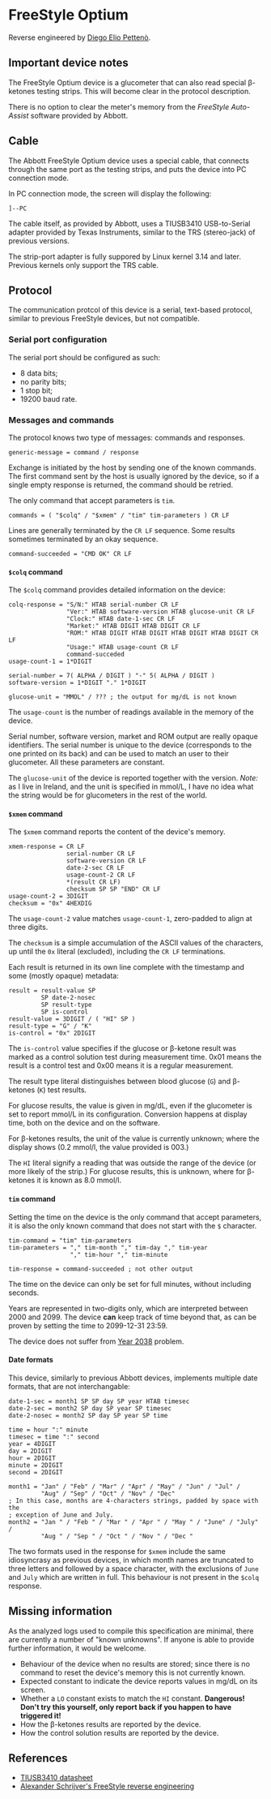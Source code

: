 # FreeStyle Optium

Reverse engineered by [Diego Elio Pettenò](mailto:flameeyes@flameeyes.eu).

## Important device notes

The FreeStyle Optium device is a glucometer that can also read special β-ketones
testing strips. This will become clear in the protocol description.

There is no option to clear the meter's memory from the *FreeStyle Auto-Assist*
software provided by Abbott.

## Cable

The Abbott FreeStyle Optium device uses a special cable, that connects
through the same port as the testing strips, and puts the device into
PC connection mode.

In PC connection mode, the screen will display the following:

    ]--PC

The cable itself, as provided by Abbott, uses a TIUSB3410 USB-to-Serial adapter
provided by Texas Instruments, similar to the TRS (stereo-jack) of previous
versions.

The strip-port adapter is fully suppored by Linux kernel 3.14 and
later. Previous kernels only support the TRS cable.

## Protocol

The communication protcol of this device is a serial, text-based protocol,
similar to previous FreeStyle devices, but not compatible.

### Serial port configuration

The serial port should be configured as such:

* 8 data bits;
* no parity bits;
* 1 stop bit;
* 19200 baud rate.

### Messages and commands

The protocol knows two type of messages: commands and responses.

    generic-message = command / response

Exchange is initiated by the host by sending one of the known commands. The
first command sent by the host is usually ignored by the device, so if a single
empty response is returned, the command should be retried.

The only command that accept parameters is `tim`.

    commands = ( "$colq" / "$xmem" / "tim" tim-parameters ) CR LF

Lines are generally terminated by the `CR LF` sequence. Some results sometimes
terminated by an okay sequence.

    command-succeeded = "CMD OK" CR LF

#### `$colq` command

The `$colq` command provides detailed information on the device:

    colq-response = "S/N:" HTAB serial-number CR LF
                    "Ver:" HTAB software-version HTAB glucose-unit CR LF
                    "Clock:" HTAB date-1-sec CR LF
                    "Market:" HTAB DIGIT HTAB DIGIT CR LF
                    "ROM:" HTAB DIGIT HTAB DIGIT HTAB DIGIT HTAB DIGIT CR LF
                    "Usage:" HTAB usage-count CR LF
                    command-succeded
    usage-count-1 = 1*DIGIT

    serial-number = 7( ALPHA / DIGIT ) "-" 5( ALPHA / DIGIT )
    software-version = 1*DIGIT "." 1*DIGIT

    glucose-unit = "MMOL" / ??? ; the output for mg/dL is not known

The `usage-count` is the number of readings available in the memory of the
device.

Serial number, software version, market and ROM output are really opaque
identifiers. The serial number is unique to the device (corresponds to the one
printed on its back) and can be used to match an user to their glucometer. All
these parameters are constant.

The `glucose-unit` of the device is reported together with the version. *Note:* as
I live in Ireland, and the unit is specified in mmol/L, I have no idea what the
string would be for glucometers in the rest of the world.

#### `$xmem` command

The `$xmem` command reports the content of the device's memory.

    xmem-response = CR LF
                    serial-number CR LF
                    software-version CR LF
                    date-2-sec CR LF
                    usage-count-2 CR LF
                    *(result CR LF)
                    checksum SP SP "END" CR LF
    usage-count-2 = 3DIGIT
    checksum = "0x" 4HEXDIG

The `usage-count-2` value matches `usage-count-1`, zero-padded to align at three
digits.

The `checksum` is a simple accumulation of the ASCII values of the characters,
up until the `0x` literal (excluded), including the `CR LF` terminations.

Each result is returned in its own line complete with the timestamp and some
(mostly opaque) metadata:

    result = result-value SP
             SP date-2-nosec
             SP result-type
             SP is-control
    result-value = 3DIGIT / ( "HI" SP )
    result-type = "G" / "K"
    is-control = "0x" 2DIGIT

The `is-control` value specifies if the glucose or β-ketone result was marked as
a control solution test during measurement time. 0x01 means the result is a
control test and 0x00 means it is a regular measurement.

The result type literal distinguishes between blood glucose (`G`) and β-ketones
(`K`) test results.

For glucose results, the value is given in mg/dL, even if the glucometer is set
to report mmol/L in its configuration. Conversion happens at display time, both
on the device and on the software.

For β-ketones results, the unit of the value is currently unknown; where the
display shows (0.2 mmol/l, the value provided is 003.)

The `HI` literal signify a reading that was outside the range of the device (or
more likely of the strip.) For glucose results, this is unknown, where for
β-ketones it is known as 8.0 mmol/l.

#### `tim` command

Setting the time on the device is the only command that accept parameters, it is
also the only known command that does not start with the `$` character.

    tim-command = "tim" tim-parameters
    tim-parameters = "," tim-month "," tim-day "," tim-year
                     "," tim-hour "," tim-minute

    tim-response = command-succeeded ; not other output

The time on the device can only be set for full minutes, without including
seconds.

Years are represented in two-digits only, which are interpreted between 2000
and 2099. The device **can** keep track of time beyond that, as can be proven by
setting the time to 2099-12-31 23:59.

The device does not suffer from [Year 2038](https://en.wikipedia.org/wiki/Y2038)
problem.

#### Date formats

This device, similarly to previous Abbott devices, implements multiple date
formats, that are not interchangable:

    date-1-sec = month1 SP SP day SP year HTAB timesec
    date-2-sec = month2 SP day SP year SP timesec
    date-2-nosec = month2 SP day SP year SP time

    time = hour ":" minute
    timesec = time ":" second
    year = 4DIGIT
    day = 2DIGIT
    hour = 2DIGIT
    minute = 2DIGIT
    second = 2DIGIT

    month1 = "Jan" / "Feb" / "Mar" / "Apr" / "May" / "Jun" / "Jul" /
             "Aug" / "Sep" / "Oct" / "Nov" / "Dec"
    ; In this case, months are 4-characters strings, padded by space with the
    ; exception of June and July.
    month2 = "Jan " / "Feb " / "Mar " / "Apr " / "May " / "June" / "July" /
             "Aug " / "Sep " / "Oct " / "Nov " / "Dec "

The two formats used in the response for `$xmem` include the same idiosyncrasy
as previous devices, in which month names are truncated to three letters and
followed by a space character, with the exclusions of `June` and `July` which
are written in full. This behaviour is not present in the `$colq` response.

## Missing information

As the analyzed logs used to compile this specification are minimal, there are
currently a number of "known unknowns". If anyone is able to provide further
information, it would be welcome.

 * Behaviour of the device when no results are stored; since there is no command
   to reset the device's memory this is not currently known.
 * Expected constant to indicate the device reports values in mg/dL on its
   screen.
 * Whether a `LO` constant exists to match the `HI` constant. **Dangerous! Don't
   try this yourself, only report back if you happen to have triggered it!**
 * How the β-ketones results are reported by the device.
 * How the control solution results are reported by the device.

## References

* [TIUSB3410 datasheet](http://www.ti.com/lit/ds/symlink/tusb3410.pdf)
* [Alexander Schrijver's FreeStyle reverse engineering](http://www.flupzor.nl/protocol.html)
